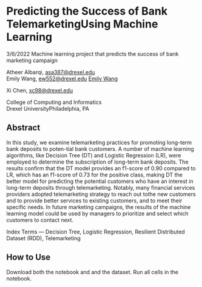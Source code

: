 # Predicting the Success of Bank TelemarketingUsing Machine Learning
3/6/2022
Machine learning project that predicts the success of bank marketing campaign

Atheer Albarqi, asa387@drexel.edu  
Emily Wang, ew552@drexel.edu  [Emily Wang](mailto:ew552@drexel.com)

Xi Chen, xc98@drexel.edu  

College of Computing and Informatics  
Drexel UniversityPhiladelphia, PA

## Abstract

In this study, we examine telemarketing practices for promoting long-term bank deposits to poten-tial bank customers. A number of machine learning algorithms, like Decision Tree (DT) and Logistic Regression (LR), were employed to determine the subscription of long-term bank deposits. The results confirm that the DT model provides an f1-score of 0.90 compared to LR, which has an f1-score of 0.73 for the positive class, making DT the better model for predicting the potential customers who have an interest in long-term deposits  through telemarketing. Notably, many financial services providers adopted telemarketing strategy to reach out tothe new customers and to provide better services to existing customers, and to meet their specific needs. In future marketing campaigns, the results of the machine learning model could be used by managers to prioritize and select which customers to contact next. 

Index Terms — Decision Tree, Logistic Regression, Resilient Distributed Dataset (RDD), Telemarketing

## How to Use

Download both the notebook and and the dataset. Run all cells in the notebook.
